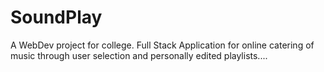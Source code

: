 # SoundPlay
A WebDev project for college.
Full Stack Application for online catering of music through user selection and personally edited playlists....
